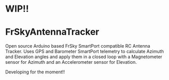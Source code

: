 # WIP!!


# FrSkyAntennaTracker

Open source Arduino based FrSky SmartPort compatible RC Antenna Tracker. Uses GPS and Barometer SmartPort telemetry to calculate Azimuth and Elevation angles and apply them in a closed loop with a Magnetometer sensor for Azimuth and an Accelerometer sensor for Elevation. 

Developing for the moment!!


